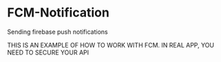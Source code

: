# FCM-Notification
Sending firebase push notifications


THIS IS AN EXAMPLE OF HOW TO WORK WITH FCM.
IN REAL APP, YOU NEED TO SECURE YOUR API
